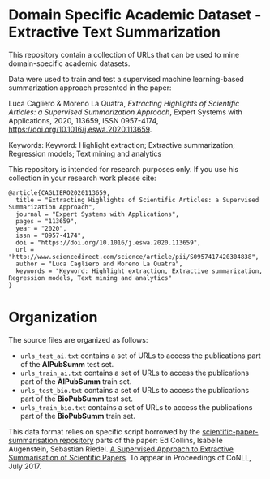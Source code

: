 # Domain Specific Academic Dataset - Extractive Text Summarization
This repository contain a collection of URLs that can be used to mine domain-specific academic datasets.

Data were used to train and test a supervised machine learning-based summarization approach presented in the paper: 

Luca Cagliero & Moreno La Quatra, *Extracting Highlights of Scientific Articles: a Supervised Summarization Approach*, Expert Systems with Applications, 2020, 113659, ISSN 0957-4174, https://doi.org/10.1016/j.eswa.2020.113659. 

Keywords: Keyword: Highlight extraction; Extractive summarization; Regression models; Text mining and analytics

This repository is intended for research purposes only. If you use his collection in your research work please cite:

```
@article{CAGLIERO2020113659,
  title = "Extracting Highlights of Scientific Articles: a Supervised Summarization Approach",
  journal = "Expert Systems with Applications",
  pages = "113659",
  year = "2020",
  issn = "0957-4174",
  doi = "https://doi.org/10.1016/j.eswa.2020.113659",
  url = "http://www.sciencedirect.com/science/article/pii/S0957417420304838",
  author = "Luca Cagliero and Moreno La Quatra",
  keywords = "Keyword: Highlight extraction, Extractive summarization, Regression models, Text mining and analytics"
}
```

# Organization

The source files are organized as follows:

- `urls_test_ai.txt` contains a set of URLs to access the publications part of the **AIPubSumm** test set.
- `urls_train_ai.txt` contains a set of URLs to access the publications part of the **AIPubSumm** train set.
- `urls_test_bio.txt` contains a set of URLs to access the publications part of the **BioPubSumm** test set.
- `urls_train_bio.txt` contains a set of URLs to access the publications part of the **BioPubSumm** train set.

This data format relies on specific script borrowed by the [scientific-paper-summarisation repository](https://github.com/EdCo95/scientific-paper-summarisation/tree/master/DataDownloader) parts of the paper: 
Ed Collins, Isabelle Augenstein, Sebastian Riedel. [A Supervised Approach to Extractive Summarisation of Scientific Papers](https://arxiv.org/abs/1706.03946). To appear in Proceedings of CoNLL, July 2017.
